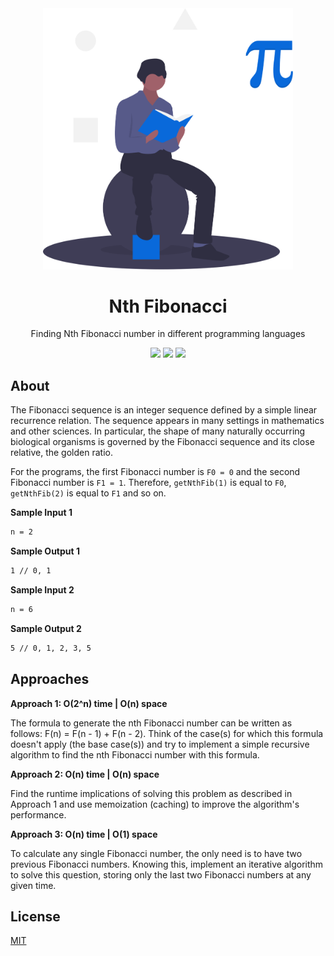 <div align="center">
<img src="assets/nth-fibonacci.svg" height="auto" width="400" />
<br />
<h1>Nth Fibonacci</h1>
<p>
Finding Nth Fibonacci number in different programming languages
</p>
<a href="https://github.com/iamrajiv/Nth-Fibonacci/network/members"><img src="https://img.shields.io/github/forks/iamrajiv/Nth-Fibonacci?color=0969da&style=for-the-badge" height="auto" width="auto" /></a>
<a href="https://github.com/iamrajiv/Nth-Fibonacci/stargazers"><img src="https://img.shields.io/github/stars/iamrajiv/Nth-Fibonacci?color=0969da&style=for-the-badge" height="auto" width="auto" /></a>
<a href="https://github.com/iamrajiv/Nth-Fibonacci/blob/main/LICENSE"><img src="https://img.shields.io/github/license/iamrajiv/Nth-Fibonacci?color=0969da&style=for-the-badge" height="auto" width="auto" /></a>
</div>

## About

The Fibonacci sequence is an integer sequence defined by a simple linear recurrence relation. The sequence appears in many settings in mathematics and other sciences. In particular, the shape of many naturally occurring biological organisms is governed by the Fibonacci sequence and its close relative, the golden ratio.

For the programs, the first Fibonacci number is `F0 = 0` and the second Fibonacci number is `F1 = 1`. Therefore, `getNthFib(1)` is equal to `F0`, `getNthFib(2)` is equal to `F1` and so on.

**Sample Input 1**

```markdown
n = 2
```

**Sample Output 1**

```markdown
1 // 0, 1
```

**Sample Input 2**

```markdown
n = 6
```

**Sample Output 2**

```markdown
5 // 0, 1, 2, 3, 5
```

## Approaches

**Approach 1: O(2^n) time | O(n) space**

The formula to generate the nth Fibonacci number can be written as follows: F(n) = F(n - 1) + F(n - 2). Think of the case(s) for which this formula doesn't apply (the base case(s)) and try to implement a simple recursive algorithm to find the nth Fibonacci number with this formula.

**Approach 2: O(n) time | O(n) space**

Find the runtime implications of solving this problem as described in Approach 1 and use memoization (caching) to improve the algorithm's performance.

**Approach 3: O(n) time | O(1) space**

To calculate any single Fibonacci number, the only need is to have two previous Fibonacci numbers. Knowing this, implement an iterative algorithm to solve this question, storing only the last two Fibonacci numbers at any given time.

## License

[MIT](https://github.com/iamrajiv/Nth-Fibonacci/blob/main/LICENSE)
